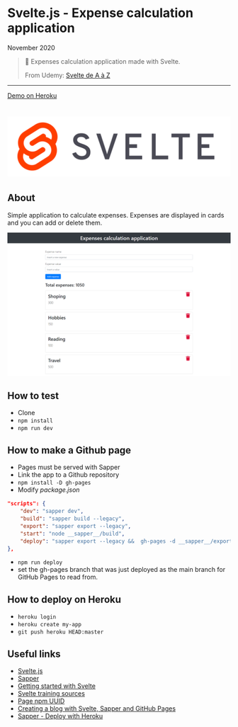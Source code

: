 # Svelte.js - Expense calculation application

November 2020

> 🔨  Expenses calculation application made with Svelte.
>
> From Udemy: [Svelte de A à Z](https://www.udemy.com/course/svelte-de-a-a-z/)

* * *

[Demo on Heroku](https://raigyo-svelte-expenses.herokuapp.com/)


<h1 align="center">
    <img src="_readme-img/svelte-logo.png">
</h1>

## About

Simple application to calculate expenses. Expenses are displayed in cards and you can add or delete
them.

![capture](_readme-img/capture-01.png)

## How to test

- Clone
- `npm install`
- `npm run dev`

## How to make a Github page

- Pages must be served with Sapper
- Link the app to a Github repository
- `npm install -D gh-pages`
- Modify *package.json*

````json
"scripts": {
    "dev": "sapper dev",
    "build": "sapper build --legacy",
    "export": "sapper export --legacy",
    "start": "node __sapper__/build",
    "deploy": "sapper export --legacy &&  gh-pages -d __sapper__/export"
},
````
- `npm run deploy`
- set the gh-pages branch that was just deployed as the main branch for GitHub Pages to read from.

## How to deploy on Heroku

- `heroku login`
- `heroku create my-app`
- `git push heroku HEAD:master`

## Useful links

- [Svelte.js](https://svelte.dev/)
- [Sapper](https://sapper.svelte.dev/)
- [Getting started with Svelte](https://developer.mozilla.org/en-US/docs/Learn/Tools_and_testing/Client-side_JavaScript_frameworks/Svelte_getting_started)
- [Svelte training sources](https://github.com/Ziratsu/SourceSvelte)
- [Page npm UUID](https://www.npmjs.com/package/uuid)
- [Creating a blog with Svelte, Sapper and GitHub Pages](https://newcurrent.se/blog/create-markdown-sapper-svelte-blog)
- [Sapper - Deploy with Heroku](https://www.youtube.com/watch?v=2ABeij8BxCI)